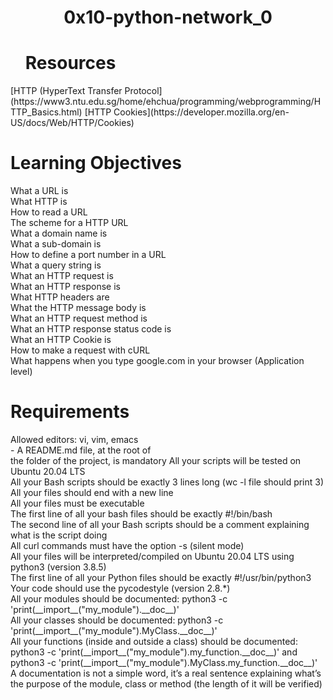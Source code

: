 <center><h1>0x10-python-network_0 </h1></center>
<ul><h1>Resources</h1></ul>
[HTTP (HyperText Transfer Protocol](https://www3.ntu.edu.sg/home/ehchua/programming/webprogramming/HTTP_Basics.html)
[HTTP Cookies](https://developer.mozilla.org/en-US/docs/Web/HTTP/Cookies)
<h1>Learning Objectives</h1>
What a URL is<br>
What HTTP is<br>
How to read a URL<br>
The scheme for a HTTP URL<br>
What a domain name is<br>
What a sub-domain is<br>
How to define a port number in a URL<br>
What a query string is<br>
What an HTTP request is<br>
What an HTTP response is<br>
What HTTP headers are<br>
What the HTTP message body is<br>
What an HTTP request method is<br>
What an HTTP response status code is<br>
What an HTTP Cookie is<br>
How to make a request with cURL<br>
What happens when you type google.com in your browser (Application level)<br>
<h1>Requirements</h1>
Allowed editors: vi, vim, emacs<br>
- A README.md file, at the root of <br>the folder of the project, is mandatory
All your scripts will be tested on Ubuntu 20.04 LTS<br>
All your Bash scripts should be exactly 3 lines long (wc -l file should print 3)<br>
All your files should end with a new line<br>
All your files must be executable<br>
The first line of all your bash files should be exactly #!/bin/bash<br>
The second line of all your Bash scripts should be a comment explaining what is the script doing<br>
All curl commands must have the option -s (silent mode)<br>
All your files will be interpreted/compiled on Ubuntu 20.04 LTS using python3 (version 3.8.5)<br>
The first line of all your Python files should be exactly #!/usr/bin/python3<br>
Your code should use the pycodestyle (version 2.8.*)<br>
All your modules should be documented: python3 -c 'print(__import__("my_module").__doc__)'<br>
All your classes should be documented: python3 -c 'print(__import__("my_module").MyClass.__doc__)'<br>
All your functions (inside and outside a class) should be documented: python3 -c 'print(__import__("my_module").my_function.__doc__)' and python3 -c 'print(__import__("my_module").MyClass.my_function.__doc__)'<br>
A documentation is not a simple word, it’s a real sentence explaining what’s the purpose of the module, class or method (the length of it will be verified)<br>
